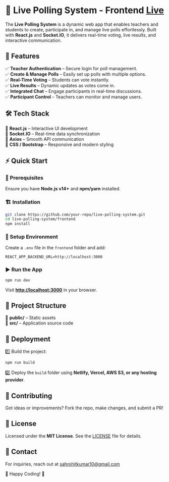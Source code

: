 
# 🎯 Live Polling System - Frontend  [Live](https://live-polling-sysytem-frontend.vercel.app/)


The **Live Polling System** is a dynamic web app that enables teachers and students to create, participate in, and manage live polls effortlessly. Built with **React.js** and **Socket.IO**, it delivers real-time voting, live results, and interactive communication.

## 🚀 Features

✅ **Teacher Authentication** – Secure login for poll management.\
✅ **Create & Manage Polls** – Easily set up polls with multiple options.\
✅ **Real-Time Voting** – Students can vote instantly.\
✅ **Live Results** – Dynamic updates as votes come in.\
✅ **Integrated Chat** – Engage participants in real-time discussions.\
✅ **Participant Control** – Teachers can monitor and manage users.

## 🛠️ Tech Stack

🔹 **React.js** – Interactive UI development\
🔹 **Socket.IO** – Real-time data synchronization\
🔹 **Axios** – Smooth API communication\
🔹 **CSS / Bootstrap** – Responsive and modern styling

## ⚡ Quick Start

### 📌 Prerequisites

Ensure you have **Node.js v14+** and **npm/yarn** installed.

### 🏗 Installation

```bash
git clone https://github.com/your-repo/live-polling-system.git  
cd live-polling-system/frontend  
npm install  
```

### 🔑 Setup Environment

Create a `.env` file in the `frontend` folder and add:

```
REACT_APP_BACKEND_URL=http://localhost:3000  
```

### ▶️ Run the App

```bash
npm run dev  
```

Visit **[http://localhost:3000](http://localhost:3000)** in your browser.

## 📂 Project Structure

📁 **public/** – Static assets\
📁 **src/** – Application source code

## 🚀 Deployment

1️⃣ Build the project:

```bash
npm run build  
```

2️⃣ Deploy the `build` folder using **Netlify, Vercel, AWS S3, or any hosting provider**.

## 🤝 Contributing

Got ideas or improvements? Fork the repo, make changes, and submit a PR!

## 📜 License

Licensed under the **MIT License**. See the [LICENSE](../LICENSE) file for details.

## 📧 Contact

For inquiries, reach out at [sahrohitkumar10@gmail.com](mailto\:your-email@example.com)

🔹 Happy Coding! 🚀


